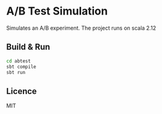 # A/B Test Simulation

Simulates an A/B experiment. The project runs on scala 2.12

## Build & Run

```bash
cd abtest
sbt compile
sbt run
```

## Licence

MIT